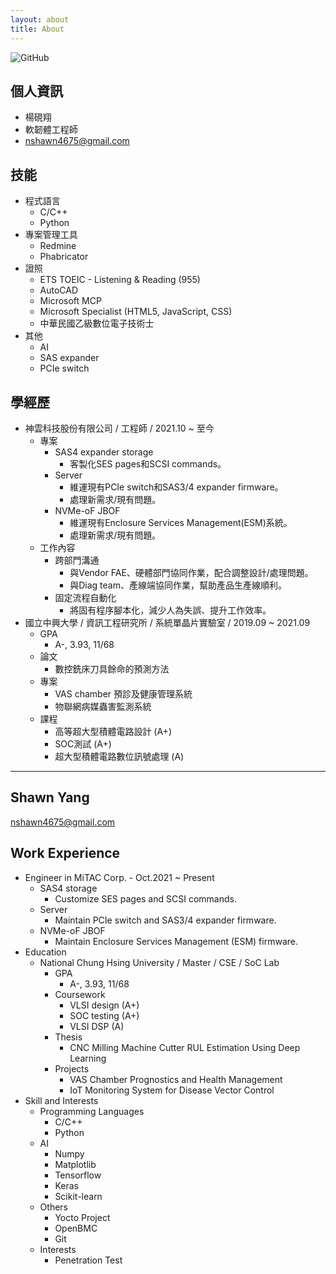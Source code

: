 ```yaml
---
layout: about
title: About
---
```

![GitHub](https://avatars1.githubusercontent.com/u/8012351?s=230&v=4)

## 個人資訊  
- 楊硯翔
- 軟韌體工程師  
- nshawn4675@gmail.com  
<!--
## 自我介紹  
- 豐富的實務經驗
- 具備優秀的溝通能力
- 對系統品質的要求
- 善用專案管理工具
- 自主學習
-->
## 技能  
- 程式語言
	- C/C++
	- Python
- 專案管理工具
	- Redmine
	- Phabricator
- 證照
	- ETS TOEIC - Listening & Reading (955)
	- AutoCAD
	- Microsoft MCP
	- Microsoft Specialist (HTML5, JavaScript, CSS)
	- 中華民國乙級數位電子技術士
- 其他
	- AI
	- SAS expander
	- PCIe switch

## 學經歷  
- 神雲科技股份有限公司 / 工程師 / 2021.10 ~ 至今
	- 專案
		- SAS4 expander storage
			- 客製化SES pages和SCSI commands。
		- Server
			- 維運現有PCIe switch和SAS3/4 expander firmware。
			- 處理新需求/現有問題。
		- NVMe-oF JBOF
			- 維運現有Enclosure Services Management(ESM)系統。
			- 處理新需求/現有問題。
	- 工作內容
		- 跨部門溝通
			- 與Vendor FAE、硬體部門協同作業，配合調整設計/處理問題。
			- 與Diag team、產線端協同作業，幫助產品生產線順利。
		- 固定流程自動化
			- 將固有程序腳本化，減少人為失誤、提升工作效率。
- 國立中興大學 / 資訊工程研究所 / 系統單晶片實驗室 / 2019.09 ~ 2021.09
	- GPA
		- A-, 3.93, 11/68
	- 論文
		- 數控銑床刀具餘命的預測方法
	- 專案
		- VAS chamber 預診及健康管理系統
		- 物聯網病媒蟲害監測系統
	- 課程
		- 高等超大型積體電路設計 (A+)
		- SOC測試 (A+)
		- 超大型積體電路數位訊號處理 (A)
---
## Shawn Yang
nshawn4675@gmail.com

## Work Experience  
- Engineer in MiTAC Corp. - Oct.2021 ~ Present
	- SAS4 storage
		- Customize SES pages and SCSI commands.
	- Server
		- Maintain PCIe switch and SAS3/4 expander firmware.
	- NVMe-oF JBOF
		- Maintain Enclosure Services Management (ESM) firmware.
- Education
	- National Chung Hsing University / Master / CSE / SoC Lab
		- GPA
			- A-, 3.93, 11/68
		- Coursework
			- VLSI design (A+)
			- SOC testing (A+)
			- VLSI DSP (A)
		- Thesis
			- CNC Milling Machine Cutter RUL Estimation Using Deep Learning
		- Projects
			- VAS Chamber Prognostics and Health Management
			- IoT Monitoring System for Disease Vector Control
- Skill and Interests
	- Programming Languages
		- C/C++
		- Python
	- AI
		- Numpy
		- Matplotlib
		- Tensorflow
		- Keras
		- Scikit-learn
	- Others
		- Yocto Project
		- OpenBMC
		- Git
	- Interests
		- Penetration Test